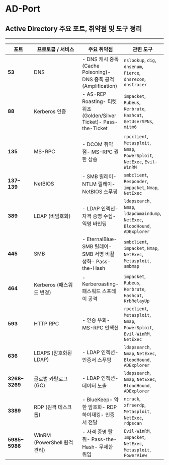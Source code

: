 # AD-Port

## Active Directory 주요 포트, 취약점 및 도구 정리

***

<table><thead><tr><th width="93">포트</th><th width="206">프로토콜 / 서비스</th><th>주요 취약점</th><th>관련 도구</th></tr></thead><tbody><tr><td><strong>53</strong></td><td>DNS</td><td>- DNS 캐시 중독 (Cache Poisoning)- DNS 증폭 공격 (Amplification)</td><td><code>nslookup</code>, <code>dig</code>, <code>dnsenum</code>, <code>Fierce</code>, <code>dnsrecon</code>, <code>dnstracer</code></td></tr><tr><td><strong>88</strong></td><td>Kerberos 인증</td><td>- AS-REP Roasting- 티켓 위조 (Golden/Silver Ticket)- Pass-the-Ticket</td><td><code>impacket</code>, <code>Rubeus</code>, <code>Kerbrute</code>, <code>Hashcat</code>, <code>GetUserSPNs</code>, <code>mitm6</code></td></tr><tr><td><strong>135</strong></td><td>MS-RPC</td><td>- DCOM 취약점- MS-RPC 권한 상승</td><td><code>rpcclient</code>, <code>Metasploit</code>, <code>Nmap</code>, <code>PowerSploit</code>, <code>NetExec</code>, <code>Evil-WinRM</code></td></tr><tr><td><strong>137–139</strong></td><td>NetBIOS</td><td>- SMB 릴레이- NTLM 릴레이- NetBIOS 스푸핑</td><td><code>smbclient</code>, <code>Responder</code>, <code>impacket</code>, <code>Nmap</code>, <code>NetExec</code></td></tr><tr><td><strong>389</strong></td><td>LDAP (비암호화)</td><td>- LDAP 인젝션- 자격 증명 수집- 익명 바인딩</td><td><code>ldapsearch</code>, <code>Nmap</code>, <code>ldapdomaindump</code>, <code>NetExec</code>, <code>BloodHound</code>, <code>ADExplorer</code></td></tr><tr><td><strong>445</strong></td><td>SMB</td><td>- EternalBlue- SMB 릴레이- SMB 서명 비활성화- Pass-the-Hash</td><td><code>smbclient</code>, <code>impacket</code>, <code>Nmap</code>, <code>NetExec</code>, <code>Metasploit</code>, <code>smbmap</code></td></tr><tr><td><strong>464</strong></td><td>Kerberos (패스워드 변경)</td><td>- Kerberoasting- 패스워드 스프레이 공격</td><td><code>impacket</code>, <code>Rubeus</code>, <code>Kerbrute</code>, <code>Hashcat</code>, <code>KrbRelayUp</code></td></tr><tr><td><strong>593</strong></td><td>HTTP RPC</td><td>- 인증 우회- MS-RPC 인젝션</td><td><code>rpcclient</code>, <code>Metasploit</code>, <code>Nmap</code>, <code>PowerSploit</code>, <code>Evil-WinRM</code>, <code>NetExec</code></td></tr><tr><td><strong>636</strong></td><td>LDAPS (암호화된 LDAP)</td><td>- LDAP 인젝션- 인증서 스푸핑</td><td><code>ldapsearch</code>, <code>Nmap</code>, <code>NetExec</code>, <code>BloodHound</code>, <code>ADExplorer</code></td></tr><tr><td><strong>3268–3269</strong></td><td>글로벌 카탈로그 (GC)</td><td>- LDAP 인젝션- 데이터 노출</td><td><code>ldapsearch</code>, <code>Nmap</code>, <code>NetExec</code>, <code>BloodHound</code>, <code>ADExplorer</code></td></tr><tr><td><strong>3389</strong></td><td>RDP (원격 데스크톱)</td><td>- BlueKeep- 약한 암호화- RDP 하이재킹- 인증서 전달</td><td><code>ncrack</code>, <code>xfreerdp</code>, <code>Metasploit</code>, <code>NetExec</code>, <code>rdpscan</code></td></tr><tr><td><strong>5985–5986</strong></td><td>WinRM (PowerShell 원격 관리)</td><td>- 자격 증명 탈취- Pass-the-Hash- 무제한 위임</td><td><code>Evil-WinRM</code>, <code>Impacket</code>, <code>NetExec</code>, <code>Metasploit</code>, <code>PowerView</code></td></tr></tbody></table>
